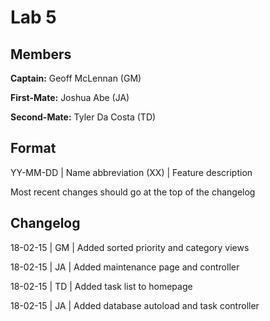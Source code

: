 # Lab 5

## Members

**Captain:** Geoff McLennan (GM)

**First-Mate:** Joshua Abe (JA)

**Second-Mate:** Tyler Da Costa (TD)

## Format
YY-MM-DD | Name abbreviation (XX) | Feature description

Most recent changes should go at the top of the changelog

## Changelog
18-02-15 | GM | Added sorted priority and category views

18-02-15 | JA | Added maintenance page and controller

18-02-15 | TD | Added task list to homepage

18-02-15 | JA | Added database autoload and task controller
